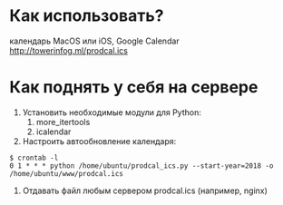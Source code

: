 # Как использовать?
календарь MacOS или iOS, Google Calendar
http://towerinfog.ml/prodcal.ics

# Как поднять у себя на сервере
1. Установить необходимые модули для Python:
    1. more_itertools
    1. icalendar
1. Настроить автообновление календаря:
```
$ crontab -l
0 1 * * * python /home/ubuntu/prodcal_ics.py --start-year=2018 -o /home/ubuntu/www/prodcal.ics
```
1. Отдавать файл любым сервером prodcal.ics (например, nginx)
